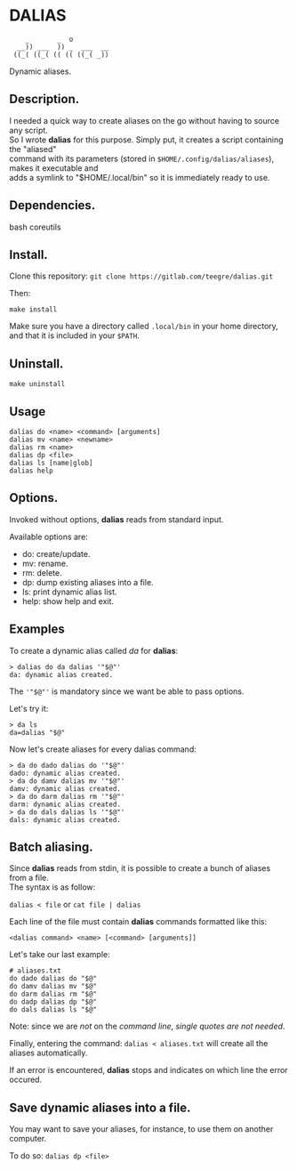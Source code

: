 # DALIAS

```
    _       _  o         
  __)) ___  )) _  ___  __
 ((_( ((_( (( (( ((_( _))
```
Dynamic aliases.

## Description.

I needed a quick way to create aliases on the go without having to source any script.  
So I wrote **dalias** for this purpose. Simply put, it creates a script containing the "aliased"  
command with its parameters (stored in `$HOME/.config/dalias/aliases`), makes it executable and  
adds a symlink to "$HOME/.local/bin" so it is immediately ready to use.

## Dependencies.

bash coreutils

## Install.

Clone this repository: `git clone https://gitlab.com/teegre/dalias.git`

Then:

`make install`

Make sure you have a directory called `.local/bin` in your home directory,  
and that it is included in your `$PATH`.

## Uninstall.

`make uninstall`

## Usage

```
dalias do <name> <command> [arguments]
dalias mv <name> <newname>
dalias rm <name>
dalias dp <file>
dalias ls [name|glob]
dalias help
```

## Options.

Invoked without options, **dalias** reads from standard input.

Available options are:

*  do: create/update.
*  mv: rename.
*  rm: delete.
*  dp: dump existing aliases into a file.
*  ls: print dynamic alias list.
*  help: show help and exit.

## Examples

To create a dynamic alias called *da* for **dalias**:

```
> dalias do da dalias '"$@"'
da: dynamic alias created.
```

The `'"$@"'` is mandatory since we want be able to pass options.

Let's try it:

```
> da ls
da=dalias "$@"
```
Now let's create aliases for every dalias command:
```
> da do dado dalias do '"$@"'
dado: dynamic alias created.
> da do damv dalias mv '"$@"'
damv: dynamic alias created.
> da do darm dalias rm '"$@"'
darm: dynamic alias created.
> da do dals dalias ls '"$@"'
dals: dynamic alias created.
```

## Batch aliasing.

Since **dalias** reads from stdin, it is possible to create a bunch of aliases from a file.  
The syntax is as follow:

`dalias < file` or `cat file | dalias`

Each line of the file must contain **dalias** commands formatted like this:

`<dalias command> <name> [<command> [arguments]]`

Let's take our last example:

```
# aliases.txt
do dado dalias do "$@"
do damv dalias mv "$@"
do darm dalias rm "$@"
do dadp dalias dp "$@"
do dals dalias ls "$@"
```

Note: since we are *not* on the *command line*, *single quotes are not needed*.

Finally, entering the command: `dalias < aliases.txt` will create all the aliases automatically.

If an error is encountered, **dalias** stops and indicates on which line the error occured.

## Save dynamic aliases into a file.

You may want to save your aliases, for instance, to use them on another computer.

To do so: `dalias dp <file>`


